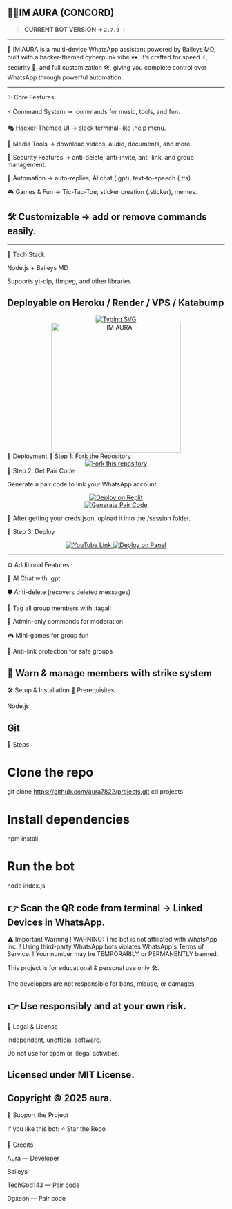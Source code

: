 🤵🏽IM AURA (CONCORD)
---
> **CURRENT BOT VERSION ➜ `2.7.0 ⚡`**
---

🚀 IM AURA is a multi-device WhatsApp assistant powered by Baileys MD, built with a hacker-themed cyberpunk vibe 🕶️.
It’s crafted for speed ⚡, security 🔐, and full customization 🛠️, giving you complete control over WhatsApp through powerful automation.

---
✨ Core Features

⚡ Command System → .commands for music, tools, and fun.

🎭 Hacker-Themed UI → sleek terminal-like .help menu.

📂 Media Tools → download videos, audio, documents, and more.

🔐 Security Features → anti-delete, anti-invite, anti-link, and group management.

🤖 Automation → auto-replies, AI chat (.gpt), text-to-speech (.tts).

🎮 Games & Fun → Tic-Tac-Toe, sticker creation (.sticker), memes.

🛠️ Customizable → add or remove commands easily.
---

---
🔧 Tech Stack

Node.js + Baileys MD

Supports yt-dlp, ffmpeg, and other libraries

Deployable on Heroku / Render / VPS / Katabump
---

<div align="center"> <a href="https://git.io/typing-svg"> <img src="https://readme-typing-svg.demolab.com?font=Ribeye&size=50&pause=1000&color=33ff00&center=true&width=910&height=100&lines=IM+AURA;Multi+Device+Whatsapp+Bot;Coded+By+Aura" alt="Typing SVG" /> </a> </div> <div align="center"> <a href="https://youtube.com/@mr_unique_hacker"> <img src="https://github.com/aura7822/projects/blob/main/assets/cover.mp4" alt="IM AURA" height="300"> </a> </div>
🚀 Deployment
🔹 Step 1: Fork the Repository
<div align="center"> <a href="https://github.com/aura7822/projects/fork"> <img src="https://img.shields.io/badge/Fork-Repository-blue?style=for-the-badge" alt="Fork this repository"/> </a> </div>
🔹 Step 2: Get Pair Code

Generate a pair code to link your WhatsApp account.

<div align="center"> <a href="https://replit.com/@DGXeon/Xeon-PairCode?v=1" target="_blank"> <img src="https://img.shields.io/badge/GET%20PAIR%20CODE-Replit-success?style=for-the-badge" alt="Deploy on Replit"/> </a> </div> <div align="center"> <a href="https://knight-bot-paircode.onrender.com" target="_blank"> <img src="https://img.shields.io/badge/GET%20PAIR%20CODE-Easy%20Method-ff4d4d?style=for-the-badge" alt="Generate Pair Code"/> </a> </div>

📂 After getting your creds.json, upload it into the /session folder.

🔹 Step 3: Deploy
<div align="center"> <a href="https://youtu.be/-oz_u1iMgf8"> <img src="https://img.shields.io/badge/Deploy Tutorial-dc3545?style=for-the-badge&logo=youtube" alt="YouTube Link"/> </a> <a href="https://bot-hosting.net/?aff=1068419752923508776"> <img src="https://img.shields.io/badge/Deploy on Panel-28a745?style=for-the-badge" alt="Deploy on Panel"/> </a> </div>

---
⚙️ Additional Features :

🧠 AI Chat with .gpt

🛡️ Anti-delete (recovers deleted messages)

📢 Tag all group members with .tagall

👮 Admin-only commands for moderation

🎮 Mini-games for group fun

🔗 Anti-link protection for safe groups

🚨 Warn & manage members with strike system
---

🛠️ Setup & Installation
🔑 Prerequisites

Node.js

Git
---
🔹 Steps
# Clone the repo
git clone https://github.com/aura7822/projects.git
cd projects

# Install dependencies
npm install

# Run the bot
node index.js


👉 Scan the QR code from terminal → Linked Devices in WhatsApp.
---
⚠️ Important Warning
! WARNING: This bot is not affiliated with WhatsApp Inc.
! Using third-party WhatsApp bots violates WhatsApp's Terms of Service.
! Your number may be TEMPORARILY or PERMANENTLY banned.


This project is for educational & personal use only 🛠️.

The developers are not responsible for bans, misuse, or damages.

👉 Use responsibly and at your own risk.
---
📝 Legal & License

Independent, unofficial software.

Do not use for spam or illegal activities.

Licensed under MIT License.
---

Copyright © 2025 aura.
---

🌟 Support the Project

If you like this bot:
⭐ Star the Repo

👥 Credits

Aura
 — Developer

Baileys

TechGod143
 — Pair code

Dgxeon
 — Pair code

